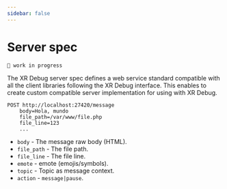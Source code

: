 ```yaml
---
sidebar: false
---
```


# Server spec

`🚧 work in progress`

The XR Debug server spec defines a web service standard compatible with all the client libraries following the XR Debug interface. This enables to create custom compatible server implementation for using with XR Debug.

```plain
POST http://localhost:27420/message
    body=Hola, mundo
    file_path=/var/www/file.php
    file_line=123
    ...
```

* `body` - The message raw body (HTML).
* `file_path` - The file path.
* `file_line` - The file line.
* `emote` - emote (emojis/symbols).
* `topic` - Topic as message context.
* `action` - `message|pause`.
